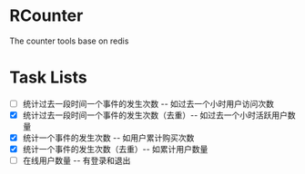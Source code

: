 # RCounter

The counter tools base on redis

# Task Lists
- [ ] 统计过去一段时间一个事件的发生次数 -- 如过去一个小时用户访问次数
- [x] 统计过去一段时间一个事件的发生次数（去重）-- 如过去一个小时活跃用户数量
- [x] 统计一个事件的发生次数 -- 如用户累计购买次数
- [x] 统计一个事件的发生次数（去重）-- 如累计用户数量
- [ ] 在线用户数量 -- 有登录和退出